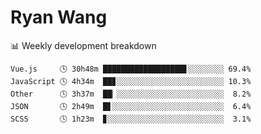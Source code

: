 # Ryan Wang

 <!-- waka-box start -->
📊 Weekly development breakdown
```text
Vue.js     🕓 30h48m ██████████████████▋░░░░░░░░ 69.4%
JavaScript 🕓 4h34m  ██▊░░░░░░░░░░░░░░░░░░░░░░░░ 10.3%
Other      🕓 3h37m  ██▏░░░░░░░░░░░░░░░░░░░░░░░░  8.2%
JSON       🕓 2h49m  █▋░░░░░░░░░░░░░░░░░░░░░░░░░  6.4%
SCSS       🕓 1h23m  ▊░░░░░░░░░░░░░░░░░░░░░░░░░░  3.1%
```
<!-- Powered by https://github.com/YouEclipse/waka-box-go . -->
<!-- waka-box end -->